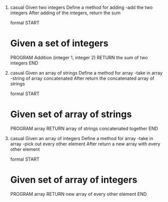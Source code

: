 1)  casual 
      Given two integers
      Define a method for adding
        -add the two integers
      After adding of the integers, return the sum

    formal
      START
      # Given a set of integers
      PROGRAM Addition (integer 1, integer 2)
        RETURN the sum of two integers
      END

2)  casual
      Given an array of strings
      Define a method for array
        -take in array
        -string of array concatenated
      After return the concatenated array of strings

    formal
      START
      # Given set of array of strings
      PROGRAM array
        RETURN array of strings concatenated together
      END

3)  casual
      Given an array of integers
      Define a method for array
        -take in array
        -pick out every other element
      After return a new array with every other element

    formal
      START
      # Given set of array of integers
      PROGRAM array
        RETURN new array of every other element
      END